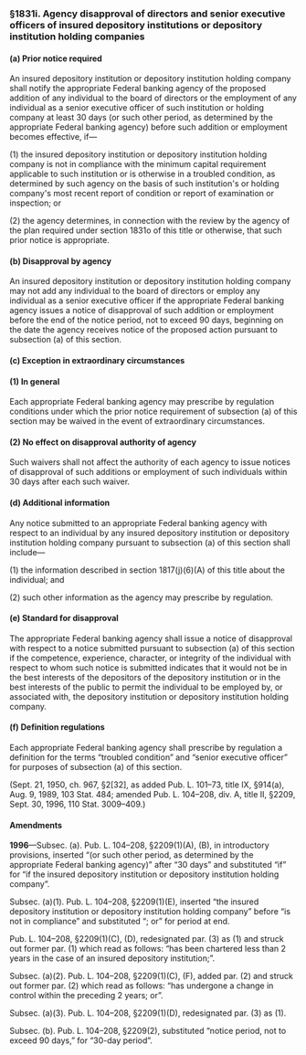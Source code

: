 ### §1831i. Agency disapproval of directors and senior executive officers of insured depository institutions or depository institution holding companies ###

#### (a) Prior notice required ####

An insured depository institution or depository institution holding company shall notify the appropriate Federal banking agency of the proposed addition of any individual to the board of directors or the employment of any individual as a senior executive officer of such institution or holding company at least 30 days (or such other period, as determined by the appropriate Federal banking agency) before such addition or employment becomes effective, if—

(1) the insured depository institution or depository institution holding company is not in compliance with the minimum capital requirement applicable to such institution or is otherwise in a troubled condition, as determined by such agency on the basis of such institution's or holding company's most recent report of condition or report of examination or inspection; or

(2) the agency determines, in connection with the review by the agency of the plan required under section 1831o of this title or otherwise, that such prior notice is appropriate.

#### (b) Disapproval by agency ####

An insured depository institution or depository institution holding company may not add any individual to the board of directors or employ any individual as a senior executive officer if the appropriate Federal banking agency issues a notice of disapproval of such addition or employment before the end of the notice period, not to exceed 90 days, beginning on the date the agency receives notice of the proposed action pursuant to subsection (a) of this section.

#### (c) Exception in extraordinary circumstances ####

#### (1) In general ####

Each appropriate Federal banking agency may prescribe by regulation conditions under which the prior notice requirement of subsection (a) of this section may be waived in the event of extraordinary circumstances.

#### (2) No effect on disapproval authority of agency ####

Such waivers shall not affect the authority of each agency to issue notices of disapproval of such additions or employment of such individuals within 30 days after each such waiver.

#### (d) Additional information ####

Any notice submitted to an appropriate Federal banking agency with respect to an individual by any insured depository institution or depository institution holding company pursuant to subsection (a) of this section shall include—

(1) the information described in section 1817(j)(6)(A) of this title about the individual; and

(2) such other information as the agency may prescribe by regulation.

#### (e) Standard for disapproval ####

The appropriate Federal banking agency shall issue a notice of disapproval with respect to a notice submitted pursuant to subsection (a) of this section if the competence, experience, character, or integrity of the individual with respect to whom such notice is submitted indicates that it would not be in the best interests of the depositors of the depository institution or in the best interests of the public to permit the individual to be employed by, or associated with, the depository institution or depository institution holding company.

#### (f) Definition regulations ####

Each appropriate Federal banking agency shall prescribe by regulation a definition for the terms “troubled condition” and “senior executive officer” for purposes of subsection (a) of this section.

(Sept. 21, 1950, ch. 967, §2[32], as added Pub. L. 101–73, title IX, §914(a), Aug. 9, 1989, 103 Stat. 484; amended Pub. L. 104–208, div. A, title II, §2209, Sept. 30, 1996, 110 Stat. 3009–409.)

#### Amendments ####

**1996**—Subsec. (a). Pub. L. 104–208, §2209(1)(A), (B), in introductory provisions, inserted “(or such other period, as determined by the appropriate Federal banking agency)” after “30 days” and substituted “if” for “if the insured depository institution or depository institution holding company”.

Subsec. (a)(1). Pub. L. 104–208, §2209(1)(E), inserted “the insured depository institution or depository institution holding company” before “is not in compliance” and substituted “; or” for period at end.

Pub. L. 104–208, §2209(1)(C), (D), redesignated par. (3) as (1) and struck out former par. (1) which read as follows: “has been chartered less than 2 years in the case of an insured depository institution;”.

Subsec. (a)(2). Pub. L. 104–208, §2209(1)(C), (F), added par. (2) and struck out former par. (2) which read as follows: “has undergone a change in control within the preceding 2 years; or”.

Subsec. (a)(3). Pub. L. 104–208, §2209(1)(D), redesignated par. (3) as (1).

Subsec. (b). Pub. L. 104–208, §2209(2), substituted “notice period, not to exceed 90 days,” for “30-day period”.